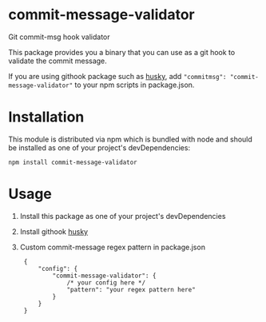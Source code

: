# commit-message-validator
Git commit-msg hook validator

This package provides you a binary that you can use as a git hook to validate the commit message.

If you are using githook package such as [husky](https://www.npmjs.com/package/husky), add `"commitmsg": "commit-message-validator"` to your npm scripts in package.json.

# Installation

This module is distributed via npm which is bundled with node and should be installed as one of your project's devDependencies:

    npm install commit-message-validator

# Usage

1. Install this package as one of your project's devDependencies
2. Install githook [husky](https://www.npmjs.com/package/husky)
3. Custom commit-message regex pattern in package.json

        {
            "config": {
                "commit-message-validator": {
                    /* your config here */
                    "pattern": "your regex pattern here"
                }
            }
        }
    